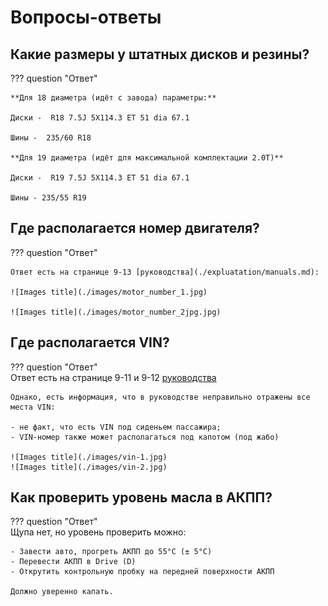 # Вопросы-ответы


## Какие размеры у штатных дисков и резины?

??? question "Ответ"
    
    **Для 18 диаметра (идёт с завода) параметры:**
    
    Диски -  R18 7.5J 5X114.3 ET 51 dia 67.1 
    
    Шины -  235/60 R18

    **Для 19 диаметра (идёт для максимальной комплектации 2.0T)**
    
    Диски -  R19 7.5J 5X114.3 ET 51 dia 67.1 
    
    Шины - 235/55 R19

## Где располагается номер двигателя?

??? question "Ответ"
    
    Ответ есть на странице 9-13 [руководства](./expluatation/manuals.md): 
    
    ![Images title](./images/motor_number_1.jpg)

    ![Images title](./images/motor_number_2jpg.jpg)

## Где располагается VIN?

??? question "Ответ"    
    Ответ есть на странице 9-11 и 9-12 [руководства](./expluatation/manuals.md)
    
    Однако, есть информация, что в руководстве неправильно отражены все места VIN:

    - не факт, что есть VIN под сиденьем пассажира;
    - VIN-номер также может располагаться под капотом (под жабо)
    
    ![Images title](./images/vin-1.jpg)
    ![Images title](./images/vin-2.jpg)

## Как проверить уровень масла в АКПП?

??? question "Ответ"  
    Щупа нет, но уровень проверить можно:

    - Завести авто, прогреть АКПП до 55°C (± 5°C)
    - Перевести АКПП в Drive (D)
    - Открутить контрольную пробку на передней поверхности АКПП
    
    Должно уверенно капать.